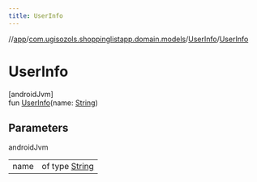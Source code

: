 ```yaml
---
title: UserInfo
---
```

//[app](../../../index.html)/[com.ugisozols.shoppinglistapp.domain.models](../index.html)/[UserInfo](index.html)/[UserInfo](-user-info.html)



# UserInfo



[androidJvm]\
fun [UserInfo](-user-info.html)(name: [String](https://kotlinlang.org/api/latest/jvm/stdlib/kotlin/-string/index.html))



## Parameters


androidJvm

| | |
|---|---|
| name | of type [String](https://kotlinlang.org/api/latest/jvm/stdlib/kotlin/-string/index.html) |





